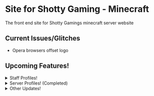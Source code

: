 # Site for Shotty Gaming - Minecraft
The front end site for Shotty Gamings minecraft server website

## Current Issues/Glitches
 - Opera browsers offset logo


## Upcoming Features!
<details><summary> Staff Profiles! </summary>
<p>

   - Amount of bans/mutes/kicks issued<br>
   - about<br>
   - favorite server<br>
   - How long as a staff member<br>
 
</p>
</details>
  
<details><summary> Server Profiles! (Completed)</summary>
<p>

   - Server Status <br>
   - Player Counts <br>
   - Chat Viewer <br>
   - See online staff <br>
   - Amount of bans/mutes/kicks taken place on that specific server <br>
 
</p>
</details>
  
<details><summary> Other Updates! </summary>
<p>

   - Change Server Card Styling<br>
   - Footer <br>
   - Current Punishment Viewer <br>
 
</p>
</details>
